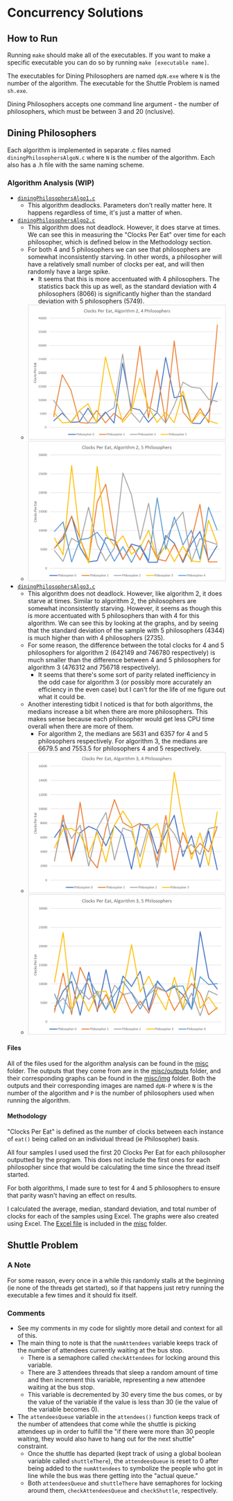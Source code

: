 # Concurrency Solutions
## How to Run
Running `make` should make all of the executables. If you want to make a specific executable you can do so by running `make [executable name]`.

The executables for Dining Philosophers are named `dpN.exe` where `N` is the number of the algorithm. The executable for the Shuttle Problem is named `sh.exe`.

Dining Philosophers accepts one command line argument - the number of philosophers, which must be between 3 and 20 (nclusive).

## Dining Philosophers
Each algorithm is implemented in separate .c files named `diningPhilosophersAlgoN.c` where `N` is the number of the algorithm. Each also has a .h file with the same naming scheme.

### Algorithm Analysis (WIP)
- [`diningPhilosophersAlgo1.c`](diningPhilosophersAlgo1.c)
    - This algorithm deadlocks. Parameters don't really matter here. It happens regardless of time, it's just a matter of when.
- [`diningPhilosophersAlgo2.c`](diningPhilosophersAlgo2.c)
    - This algorithm does not deadlock. However, it does starve at times. We can see this in measuring the "Clocks Per Eat" over time for each philosopher, which is defined below in the Methodology section. 
    - For both 4 and 5 philosophers we can see that philosophers are somewhat inconsistently starving. In other words, a philosopher will have a relatively small number of clocks per eat, and will then randomly have a large spike. 
        - It seems that this is more accentuated with 4 philosophers. The statistics back this up as well, as the standard deviation with 4 philosophers (8066) is significantly higher than the standard deviation with 5 philosophers (5749). 
    - ![dp2-4](misc/img/dp2-4.png) 
    - ![dp2-5](misc/img/dp2-5.png) 
- [`diningPhilosophersAlgo3.c`](diningPhilosophersAlgo3.c)
    - This algorithm does not deadlock. However, like algorithm 2, it does starve at times. Similar to algorithm 2, the philosophers are somewhat inconsistently starving. However, it seems as though this is more accentuated with 5 philosophers than with 4 for this algorithm. We can see this by looking at the graphs, and by seeing that the standard deviation of the sample with 5 philosophers (4344) is much higher than with 4 philosophers (2735).
    - For some reason, the difference between the total clocks for 4 and 5 philosophers for algorithm 2 (642149 and 746780 respectively) is much smaller than the difference between 4 and 5 philosophers for algorithm 3 (476312 and 756718 respectively).
        - It seems that there's some sort of parity related inefficiency in the odd case for algorithm 3 (or possibly more accurately an efficiency in the even case) but I can't for the life of me figure out what it could be.
    - Another interesting tidbit I noticed is that for both algorithms, the medians increase a bit when there are more philosophers. This makes sense because each philosopher would get less CPU time overall when there are more of them.
        - For algorithm 2, the medians are 5631 and 6357 for 4 and 5 philosophers respectively. For algorithm 3, the medians are 6679.5 and 7553.5 for philosophers 4 and 5 respectively. 
    - ![dp3-4](misc/img/dp3-4.png) 
    - ![dp3-5](misc/img/dp3-5.png) 

#### Files
All of the files used for the algorithm analysis can be found in the [misc](misc/) folder. The outputs that they come from are in the [misc/outputs](misc/outputs/) folder, and their corresponding graphs can be found in the [misc/img](misc/img/) folder. Both the outputs and their corresponding images are named `dpN-P` where `N` is the number of the algorithm and `P` is the number of philosophers used when running the algorithm.

#### Methodology
"Clocks Per Eat" is defined as the number of clocks between each instance of `eat()` being called on an individual thread (ie Philosopher) basis.

All four samples I used used the first 20 Clocks Per Eat for each philosopher outputted by the program. This does not include the first ones for each philosopher since that would be calculating the time since the thread itself started.

For both algorithms, I made sure to test for 4 and 5 philosophers to ensure that parity wasn't having an effect on results.

I calculated the average, median, standard deviation, and total number of clocks for each of the samples using Excel. The graphs were also created using Excel. The [Excel file](misc/Graphs.xlsx) is included in the [misc](misc/) folder.

## Shuttle Problem
### A Note
For some reason, every once in a while this randomly stalls at the beginning (ie none of the threads get started), so if that happens just retry running the executable a few times and it should fix itself.

### Comments
- See my comments in my code for slightly more detail and context for all of this.
- The main thing to note is that the `numAttendees` variable keeps track of the number of attendees currently waiting at the bus stop. 
    - There is a semaphore called `checkAttendees` for locking around this variable. 
    - There are 3 attendees threads that sleep a random amount of time and then increment this variable, representing a new attendee waiting at the bus stop. 
    - This variable is decremented by 30 every time the bus comes, or by the value of the variable if the value is less than 30 (ie the value of the variable becomes 0).
- The `attendeesQueue` variable in the `attendees()` function keeps track of the number of attendees that come while the shuttle is picking attendees up in order to fulfill the "if there were more than 30 people waiting, they would also have to hang out for the next shuttle" constraint. 
    - Once the shuttle has departed (kept track of using a global boolean variable called `shuttleThere`), the `attendeesQueue` is reset to 0 after being added to the `numAttendees` to symbolize the people who got in line while the bus was there getting into the "actual queue." 
    - Both `attendeesQueue` and `shuttleThere` have semaphores for locking around them, `checkAttendeesQueue` and `checkShuttle`, respectively.
